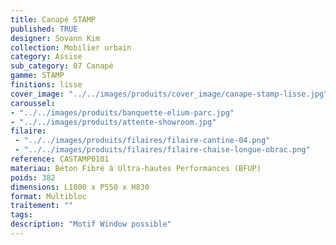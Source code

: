 ```yaml
---
title: Canapé STAMP 
published: TRUE
designer: Sovann Kim
collection: Mobilier urbain
category: Assise
sub_category: 07 Canapé
gamme: STAMP
finitions: lisse
cover_image: "../../images/produits/cover_image/canape-stamp-lisse.jpg"
caroussel: 
- "../../images/produits/banquette-elium-parc.jpg"
- "../../images/produits/attente-showroom.jpg"
filaire: 
 - "../../images/produits/filaires/filaire-cantine-04.png"
 - "../../images/produits/filaires/filaire-chaise-longue-obrac.png"
reference: CASTAMP0101
materiau: Béton Fibré à Ultra-hautes Performances (BFUP)
poids: 382
dimensions: L1800 x P550 x H830 
format: Multibloc
traitement: ""
tags: 
description: "Motif Window possible"
---
```

